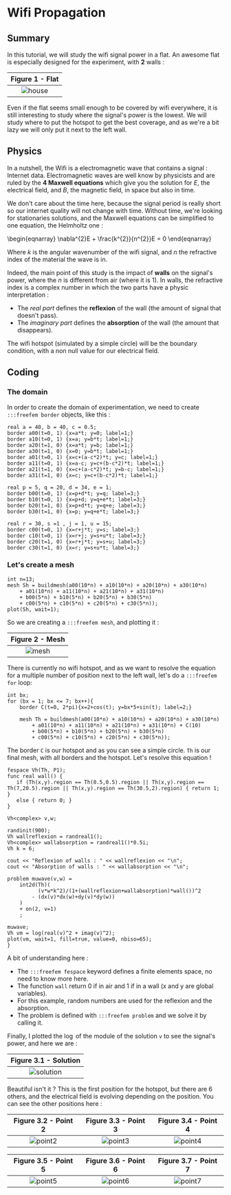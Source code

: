 # Wifi Propagation

## Summary

In this tutorial, we will study the wifi signal power in a flat. An awesome flat is especially designed for the experiment, with **2** walls :

<center>

|Figure 1 - Flat |
|:-------------------------:|
|![house](images/wifi-propagation/house.png)|

</center>

Even if the flat seems small enough to be covered by wifi everywhere, it is still interesting to study where the signal's power is the lowest. We will study where to put the hotspot to get the best coverage, and as we're a bit lazy we will only put it next to the left wall.

## Physics

In a nutshell, the Wifi is a electromagnetic wave that contains a signal : Internet data. Electromagnetic waves are well know by physicists and are ruled by the **4 Maxwell equations** which give you the solution for *E*, the electrical field, and *B*, the magnetic field, in space but also in time.

We don't care about the time here, because the signal period is really short so our internet quality will not change with time. Without time, we're looking for stationaries solutions, and the Maxwell equations can be simplified to one equation, the Helmholtz one :

\begin{eqnarray}
    \nabla^{2}E + \frac{k^{2}}{n^{2}}E = 0
\end{eqnarray}

Where *k* is the angular wavenumber of the wifi signal, and *n* the refractive index of the material the wave is in.

Indeed, the main point of this study is the impact of **walls** on the signal's power, where the *n* is different from air (where it is 1). In walls, the refractive index is a complex number in which the two parts have a physic interpretation :

* The *real part* defines the **reflexion** of the wall (the amount of signal that doesn't pass).
* The *imaginary part* defines the **absorption** of the wall (the amount that disappears).

The wifi hotspot (simulated by a simple circle) will be the boundary condition, with a non null value for our electrical field.

## Coding

### The domain

In order to create the domain of experimentation, we need to create `:::freefem border` objects, like this :

```freefem
real a = 40, b = 40, c = 0.5;
border a00(t=0, 1) {x=a*t; y=0; label=1;}
border a10(t=0, 1) {x=a; y=b*t; label=1;}
border a20(t=1, 0) {x=a*t; y=b; label=1;}
border a30(t=1, 0) {x=0; y=b*t; label=1;}
border a01(t=0, 1) {x=c+(a-c*2)*t; y=c; label=1;}
border a11(t=0, 1) {x=a-c; y=c+(b-c*2)*t; label=1;}
border a21(t=1, 0) {x=c+(a-c*2)*t; y=b-c; label=1;}
border a31(t=1, 0) {x=c; y=c+(b-c*2)*t; label=1;}

real p = 5, q = 20, d = 34, e = 1;
border b00(t=0, 1) {x=p+d*t; y=q; label=3;}
border b10(t=0, 1) {x=p+d; y=q+e*t; label=3;}
border b20(t=1, 0) {x=p+d*t; y=q+e; label=3;}
border b30(t=1, 0) {x=p; y=q+e*t; label=3;}

real r = 30, s =1 , j = 1, u = 15;
border c00(t=0, 1) {x=r+j*t; y=s; label=3;}
border c10(t=0, 1) {x=r+j; y=s+u*t; label=3;}
border c20(t=1, 0) {x=r+j*t; y=s+u; label=3;}
border c30(t=1, 0) {x=r; y=s+u*t; label=3;}
```

### Let's create a mesh

```freefem
int n=13;
mesh Sh = buildmesh(a00(10*n) + a10(10*n) + a20(10*n) + a30(10*n)
	+ a01(10*n) + a11(10*n) + a21(10*n) + a31(10*n)
	+ b00(5*n) + b10(5*n) + b20(5*n) + b30(5*n)
	+ c00(5*n) + c10(5*n) + c20(5*n) + c30(5*n));
plot(Sh, wait=1);
```

So we are creating a `:::freefem mesh`, and plotting it :

|Figure 2 - Mesh |
|:-------------------------:|
|![mesh](images/wifi-propagation/mesh.png)|


There is currently no wifi hotspot, and as we want to resolve the equation for a multiple number of position next to the left wall, let's do a `:::freefem for` loop:

```freefem
int bx;
for (bx = 1; bx <= 7; bx++){
    border C(t=0, 2*pi){x=2+cos(t); y=bx*5+sin(t); label=2;}

    mesh Th = buildmesh(a00(10*n) + a10(10*n) + a20(10*n) + a30(10*n)
		+ a01(10*n) + a11(10*n) + a21(10*n) + a31(10*n) + C(10)
		+ b00(5*n) + b10(5*n) + b20(5*n) + b30(5*n)
		+ c00(5*n) + c10(5*n) + c20(5*n) + c30(5*n));
```

The border `C` is our hotspot and as you can see a simple circle. `Th` is our final mesh, with all borders and the hotspot. Let's resolve this equation !

```freefem
fespace Vh(Th, P1);
func real wall() {
   if (Th(x,y).region == Th(0.5,0.5).region || Th(x,y).region == Th(7,20.5).region || Th(x,y).region == Th(30.5,2).region) { return 1; }
   else { return 0; }
}

Vh<complex> v,w;

randinit(900);
Vh wallreflexion = randreal1();
Vh<complex> wallabsorption = randreal1()*0.5i;
Vh k = 6;

cout << "Reflexion of walls : " << wallreflexion << "\n";
cout << "Absorption of walls : " << wallabsorption << "\n";

problem muwave(v,w) =
	int2d(Th)(
		  (v*w*k^2)/(1+(wallreflexion+wallabsorption)*wall())^2
    	- (dx(v)*dx(w)+dy(v)*dy(w))
	)
	+ on(2, v=1)
	;

muwave;
Vh vm = log(real(v)^2 + imag(v)^2);
plot(vm, wait=1, fill=true, value=0, nbiso=65);
}
```

A bit of understanding here :

* The `:::freefem fespace` keyword defines a finite elements space, no need to know more here.
* The function `wall` return 0 if in air and 1 if in a wall (x and y are global variables).
* For this example, random numbers are used for the reflexion and the absorption.
* The problem is defined with `:::freefem problem` and we solve it by calling it.

Finally, I plotted the $\log$ of the module of the solution `v` to see the signal's power, and here we are :

|Figure 3.1 - Solution|
|:-------------------------:|
|![solution](images/wifi-propagation/point1.png)|

Beautiful isn't it ? This is the first position for the hotspot, but there are 6 others, and the electrical field is evolving depending on the position. You can see the other positions here :

|Figure 3.2 - Point 2 | Figure 3.3 - Point 3 | Figure 3.4 - Point 4|
|:-------------------------:|:-------------------------:|:-------------------------:|
|![point2](images/wifi-propagation/point2.png) | ![point3](images/wifi-propagation/point3.png) | ![point4](images/wifi-propagation/point4.png)|

|Figure 3.5 - Point 5 | Figure 3.6 - Point 6 | Figure 3.7 - Point 7|
|:-------------------------:|:-------------------------:|:-------------------------:|
|![point5](images/wifi-propagation/point5.png) | ![point6](images/wifi-propagation/point6.png) | ![point7](images/wifi-propagation/point7.png)|
